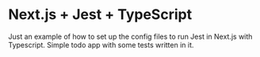 # Next.js + Jest + TypeScript

Just an example of how to set up the config files to run Jest in Next.js with Typescript. Simple todo app with some tests written in it.
